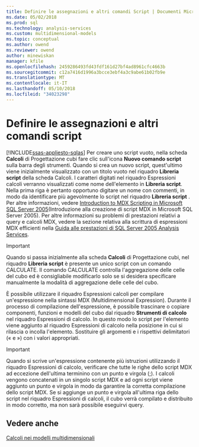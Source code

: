 ```yaml
---
title: Definire le assegnazioni e altri comandi Script | Documenti Microsoft
ms.date: 05/02/2018
ms.prod: sql
ms.technology: analysis-services
ms.custom: multidimensional-models
ms.topic: conceptual
ms.author: owend
ms.reviewer: owend
author: minewiskan
manager: kfile
ms.openlocfilehash: 2459286493fd43fdf161d27bf4ad8961cfc4663b
ms.sourcegitcommit: c12a7416d1996a3bcce3ebf4a3c9abe61b02fb9e
ms.translationtype: MT
ms.contentlocale: it-IT
ms.lasthandoff: 05/10/2018
ms.locfileid: "34023298"
---
```

# <a name="define-assignments-and-other-script-commands"></a>Definire le assegnazioni e altri comandi script
[!INCLUDE[ssas-appliesto-sqlas](../../includes/ssas-appliesto-sqlas.md)]
  Per creare uno script vuoto, nella scheda **Calcoli** di Progettazione cubi fare clic sull'icona **Nuovo comando script** sulla barra degli strumenti. Quando si crea un nuovo script, quest'ultimo viene inizialmente visualizzato con un titolo vuoto nel riquadro **Libreria script** della scheda Calcoli. I caratteri digitati nel riquadro Espressioni calcoli verranno visualizzati come nome dell'elemento in **Libreria script**. Nella prima riga è pertanto opportuno digitare un nome con commenti, in modo da identificare più agevolmente lo script nel riquadro **Libreria script** . Per altre informazioni, vedere [Introduction to MDX Scripting in Microsoft SQL Server 2005](http://go.microsoft.com/fwlink/?LinkId=81892)(Introduzione alla creazione di script MDX in Microsoft SQL Server 2005). Per altre informazioni su problemi di prestazioni relativi a query e calcoli MDX, vedere la sezione relativa alla scrittura di espressioni MDX efficienti nella [Guida alle prestazioni di SQL Server 2005 Analysis Services](http://go.microsoft.com/fwlink/?LinkId=81621).  
  
> [!IMPORTANT]  
>  Quando si passa inizialmente alla scheda **Calcoli** di Progettazione cubi, nel riquadro **Libreria script** è presente un unico script con un comando CALCULATE. Il comando CALCULATE controlla l'aggregazione delle celle del cubo ed è consigliabile modificarlo solo se si desidera specificare manualmente la modalità di aggregazione delle celle del cubo.  
  
 È possibile utilizzare il riquadro Espressioni calcoli per compilare un'espressione nella sintassi MDX (Multidimensional Expression). Durante il processo di compilazione dell'espressione, è possibile trascinare o copiare componenti, funzioni e modelli del cubo dal riquadro **Strumenti di calcolo** nel riquadro Espressioni di calcolo. In questo modo lo script per l'elemento viene aggiunto al riquadro Espressioni di calcolo nella posizione in cui si rilascia o incolla l'elemento. Sostituire gli argomenti e i rispettivi delimitatori (« e ») con i valori appropriati.  
  
> [!IMPORTANT]  
>  Quando si scrive un'espressione contenente più istruzioni utilizzando il riquadro Espressioni di calcolo, verificare che tutte le righe dello script MDX ad eccezione dell'ultima terminino con un punto e virgola (;). I calcoli vengono concatenati in un singolo script MDX e ad ogni script viene aggiunto un punto e virgola in modo da garantire la corretta compilazione dello script MDX. Se si aggiunge un punto e virgola all'ultima riga dello script nel riquadro Espressioni di calcoli, il cubo verrà compilato e distribuito in modo corretto, ma non sarà possibile eseguirvi query.  
  
## <a name="see-also"></a>Vedere anche  
 [Calcoli nei modelli multidimensionali](../../analysis-services/multidimensional-models/calculations-in-multidimensional-models.md)  
  
  

